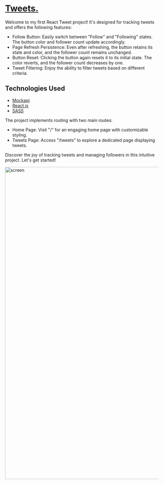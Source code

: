 # [Tweets.](https://rasengun.github.io/tweets/)

Welcome to my first React Tweet project! It's designed for tracking tweets and offers the following features:

- Follow Button: Easily switch between "Follow" and "Following" states. The button color and follower count update accordingly.
- Page Refresh Persistence: Even after refreshing, the button retains its state and color, and the follower count remains unchanged.
- Button Reset: Clicking the button again resets it to its initial state. The color reverts, and the follower count decreases by one.
- Tweet Filtering: Enjoy the ability to filter tweets based on different criteria.

## Technologies Used

- [Mockapi](https://mockapi.io/)
- [React.js](https://react.dev/)
- [SASS](https://www.w3.org/Style/CSS/)

The project implements routing with two main routes:

- Home Page: Visit "/" for an engaging home page with customizable styling.
- Tweets Page: Access "/tweets" to explore a dedicated page displaying tweets.

Discover the joy of tracking tweets and managing followers in this intuitive project. Let's get started!

<img width="1021" alt="screen" src="https://i.imgur.com/beTkw9q.png">

